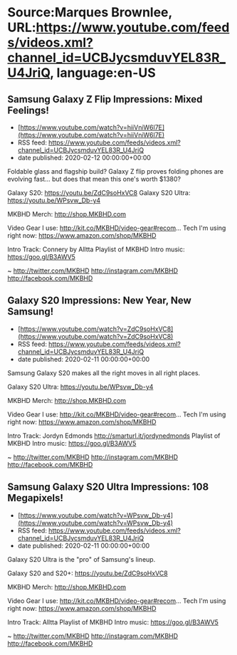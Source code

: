 # Source:Marques Brownlee, URL:https://www.youtube.com/feeds/videos.xml?channel_id=UCBJycsmduvYEL83R_U4JriQ, language:en-US

## Samsung Galaxy Z Flip Impressions: Mixed Feelings!
 - [https://www.youtube.com/watch?v=hiiVniW6l7E](https://www.youtube.com/watch?v=hiiVniW6l7E)
 - RSS feed: https://www.youtube.com/feeds/videos.xml?channel_id=UCBJycsmduvYEL83R_U4JriQ
 - date published: 2020-02-12 00:00:00+00:00

Foldable glass and flagship build? Galaxy Z flip proves folding phones are evolving fast... but does that mean this one's worth $1380?

Galaxy S20: https://youtu.be/ZdC9soHxVC8
Galaxy S20 Ultra: https://youtu.be/WPsvw_Db-y4

MKBHD Merch: http://shop.MKBHD.com

Video Gear I use: http://kit.co/MKBHD/video-gear#recom...
Tech I'm using right now: https://www.amazon.com/shop/MKBHD

Intro Track: Connery by Alltta
Playlist of MKBHD Intro music: https://goo.gl/B3AWV5

~
http://twitter.com/MKBHD
http://instagram.com/MKBHD
http://facebook.com/MKBHD

## Galaxy S20 Impressions: New Year, New Samsung!
 - [https://www.youtube.com/watch?v=ZdC9soHxVC8](https://www.youtube.com/watch?v=ZdC9soHxVC8)
 - RSS feed: https://www.youtube.com/feeds/videos.xml?channel_id=UCBJycsmduvYEL83R_U4JriQ
 - date published: 2020-02-11 00:00:00+00:00

Samsung Galaxy S20 makes all the right moves in all right places.

Galaxy S20 Ultra: https://youtu.be/WPsvw_Db-y4

MKBHD Merch: http://shop.MKBHD.com

Video Gear I use: http://kit.co/MKBHD/video-gear#recom...
Tech I'm using right now: https://www.amazon.com/shop/MKBHD

Intro Track: Jordyn Edmonds http://smarturl.it/jordynedmonds 
Playlist of MKBHD Intro music: https://goo.gl/B3AWV5

~
http://twitter.com/MKBHD
http://instagram.com/MKBHD
http://facebook.com/MKBHD

## Samsung Galaxy S20 Ultra Impressions: 108 Megapixels!
 - [https://www.youtube.com/watch?v=WPsvw_Db-y4](https://www.youtube.com/watch?v=WPsvw_Db-y4)
 - RSS feed: https://www.youtube.com/feeds/videos.xml?channel_id=UCBJycsmduvYEL83R_U4JriQ
 - date published: 2020-02-11 00:00:00+00:00

Galaxy S20 Ultra is the "pro" of Samsung's lineup.

Galaxy S20 and S20+: https://youtu.be/ZdC9soHxVC8

MKBHD Merch: http://shop.MKBHD.com

Video Gear I use: http://kit.co/MKBHD/video-gear#recom...
Tech I'm using right now: https://www.amazon.com/shop/MKBHD

Intro Track: Alltta
Playlist of MKBHD Intro music: https://goo.gl/B3AWV5

~
http://twitter.com/MKBHD
http://instagram.com/MKBHD
http://facebook.com/MKBHD

